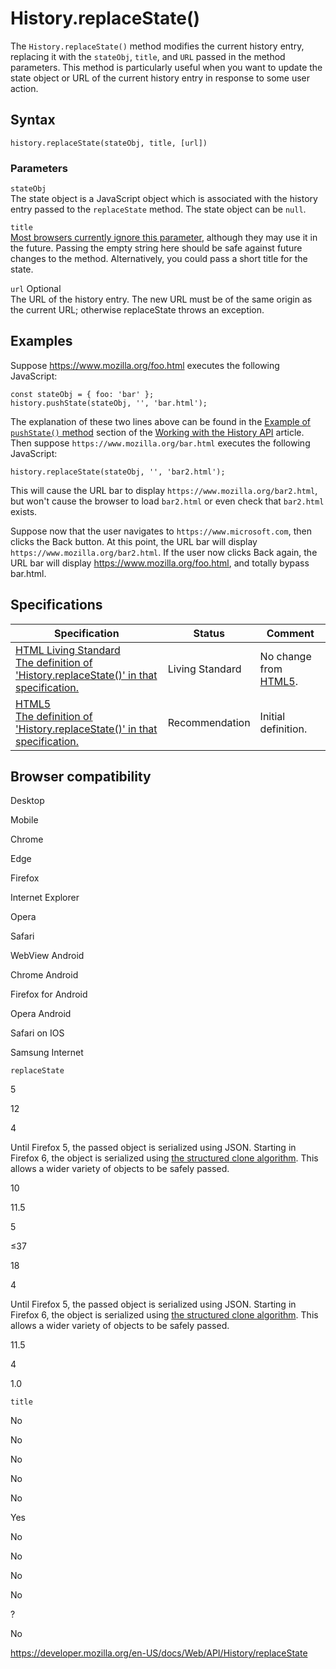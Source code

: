 History.replaceState()
======================

The `History.replaceState()` method modifies the current history entry, replacing it with the `stateObj`, `title`, and `URL` passed in the method parameters. This method is particularly useful when you want to update the state object or URL of the current history entry in response to some user action.

Syntax
------

    history.replaceState(stateObj, title, [url])

### Parameters

`stateObj`  
The state object is a JavaScript object which is associated with the history entry passed to the `replaceState` method. The state object can be `null`.

`title`  
[Most browsers currently ignore this parameter](https://github.com/whatwg/html/issues/2174), although they may use it in the future. Passing the empty string here should be safe against future changes to the method. Alternatively, you could pass a short title for the state.

 `url` <span class="badge inline optional">Optional</span>   
The URL of the history entry. The new URL must be of the same origin as the current URL; otherwise replaceState throws an exception.

Examples
--------

Suppose https://www.mozilla.org/foo.html executes the following JavaScript:

    const stateObj = { foo: 'bar' };
    history.pushState(stateObj, '', 'bar.html');

The explanation of these two lines above can be found in the [Example of `pushState()` method](../history_api/working_with_the_history_api#example_of_pushstate_method) section of the [Working with the History API](../history_api/working_with_the_history_api) article. Then suppose `https://www.mozilla.org/bar.html` executes the following JavaScript:

    history.replaceState(stateObj, '', 'bar2.html');

This will cause the URL bar to display `https://www.mozilla.org/bar2.html`, but won't cause the browser to load `bar2.html` or even check that `bar2.html` exists.

Suppose now that the user navigates to `https://www.microsoft.com`, then clicks the Back button. At this point, the URL bar will display `https://www.mozilla.org/bar2.html`. If the user now clicks Back again, the URL bar will display https://www.mozilla.org/foo.html, and totally bypass bar.html.

Specifications
--------------

<table><thead><tr class="header"><th>Specification</th><th>Status</th><th>Comment</th></tr></thead><tbody><tr class="odd"><td><a href="https://html.spec.whatwg.org/multipage/history.html#dom-history-replacestate">HTML Living Standard<br />
<span class="small">The definition of 'History.replaceState()' in that specification.</span></a></td><td><span class="spec-living">Living Standard</span></td><td>No change from <a href="https://www.w3.org/TR/html52/">HTML5</a>.</td></tr><tr class="even"><td><a href="https://www.w3.org/TR/html52/history.html#dom-history-replacestate">HTML5<br />
<span class="small">The definition of 'History.replaceState()' in that specification.</span></a></td><td><span class="spec-rec">Recommendation</span></td><td>Initial definition.</td></tr></tbody></table>

Browser compatibility
---------------------

Desktop

Mobile

Chrome

Edge

Firefox

Internet Explorer

Opera

Safari

WebView Android

Chrome Android

Firefox for Android

Opera Android

Safari on IOS

Samsung Internet

`replaceState`

5

12

4

Until Firefox 5, the passed object is serialized using JSON. Starting in Firefox 6, the object is serialized using [the structured clone algorithm](https://developer.mozilla.org/docs/DOM/The_structured_clone_algorithm). This allows a wider variety of objects to be safely passed.

10

11.5

5

≤37

18

4

Until Firefox 5, the passed object is serialized using JSON. Starting in Firefox 6, the object is serialized using [the structured clone algorithm](https://developer.mozilla.org/docs/DOM/The_structured_clone_algorithm). This allows a wider variety of objects to be safely passed.

11.5

4

1.0

`title`

No

No

No

No

No

Yes

No

No

No

No

?

No

<a href="https://developer.mozilla.org/en-US/docs/Web/API/History/replaceState" class="_attribution-link">https://developer.mozilla.org/en-US/docs/Web/API/History/replaceState</a>
